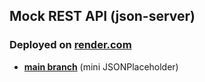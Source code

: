 ## Mock REST API (json-server)

### Deployed on [render.com](https://dashboard.render.com/)
- **[main branch](https://mock-restapi-main.onrender.com/)** (mini JSONPlaceholder)